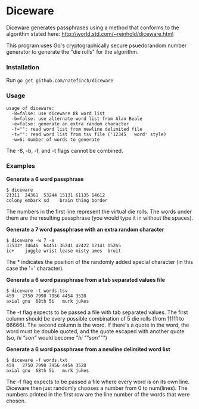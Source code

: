 # Diceware

Diceware generates passphrases using a method that conforms to the algorithm
stated here: http://world.std.com/~reinhold/diceware.html

This program uses Go's cryptographically secure psuedorandom number generator to
generate the "die rolls" for the algorithm.

### Installation

Run `go get github.com/natefinch/diceware`

### Usage

	usage of diceware:
	  -8=false: use diceware 8k word list
	  -b=false: use alternate word list from Alan Beale
	  -e=false: generate an extra random character
	  -f="": read word list from newline delimited file
	  -t="": read word list from tsv file ('12345	word' style)
	  -w=6: number of words to generate

The -8, -b, -f, and -t flags cannot be combined.

### Examples

**Generate a 6 word passphrase**

	$ diceware
	21311  24361  53244 15131 61135 14612
	colony embark sd    brain thing border

The numbers in the first line represent the virtual die rolls.  The words under
them are the resulting passphrase (you would type it in without the spaces).

**Generate a 7 word passphrase with an extra random character**

	$ diceware -w 7 -e
	33533* 34646  64451 36241 42422 12141 15265
	ic+    juggle wrist lease misty ames  bruit

The * indicates the position of the randomly added special character (in this
case the '+' character).

**Generate a 6 word passphrase from a tab separated values file**

	$ diceware -t words.tsv
	459   2750 7998 7956 4454 3528
	axial gnu  68th 5i   murk jukes

The -t flag expects to be passed a file with tab separated values. The first column should be every possible combination of 5 die rolls (from 11111 to 66666).  The second column is the word.  If there's a quote in the word, the word must be double quoted, and the quote escaped with another quote (so, *hi "son"* would become *"hi ""son"""*)

**Generate a 6 word passphrase from a newline delimited word list**

	$ diceware -f words.txt
	459   2750 7998 7956 4454 3528
	axial gnu  68th 5i   murk jukes

The -f flag expects to be passed a file where every word is on its own line.  Diceware then just randomly chooses a number from 0 to num(lines).  The numbers printed in the first row are the line number of the words that were chosen.
